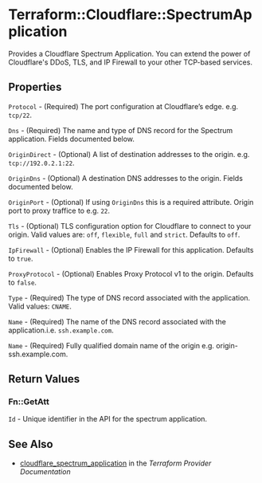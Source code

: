 # Terraform::Cloudflare::SpectrumApplication

Provides a Cloudflare Spectrum Application. You can extend the power of Cloudflare's DDoS, TLS, and IP Firewall to your other TCP-based services.

## Properties

`Protocol` - (Required) The port configuration at Cloudflare’s edge. e.g. `tcp/22`.

`Dns` - (Required) The name and type of DNS record for the Spectrum application. Fields documented below.

`OriginDirect` - (Optional) A list of destination addresses to the origin. e.g. `tcp://192.0.2.1:22`.

`OriginDns` - (Optional) A destination DNS addresses to the origin. Fields documented below.

`OriginPort` - (Optional) If using `OriginDns` this is a required attribute. Origin port to proxy traffice to e.g. `22`.

`Tls` - (Optional) TLS configuration option for Cloudflare to connect to your origin. Valid values are: `off`, `flexible`, `full` and `strict`. Defaults to `off`.

`IpFirewall` - (Optional) Enables the IP Firewall for this application. Defaults to `true`.

`ProxyProtocol` - (Optional) Enables Proxy Protocol v1 to the origin. Defaults to `false`.

`Type` - (Required) The type of DNS record associated with the application. Valid values: `CNAME`.

`Name` - (Required) The name of the DNS record associated with the application.i.e. `ssh.example.com`.

`Name` - (Required) Fully qualified domain name of the origin e.g. origin-ssh.example.com.


## Return Values

### Fn::GetAtt

`Id` - Unique identifier in the API for the spectrum application.

## See Also

* [cloudflare_spectrum_application](https://www.terraform.io/docs/providers/cloudflare/r/spectrum_application.html) in the _Terraform Provider Documentation_